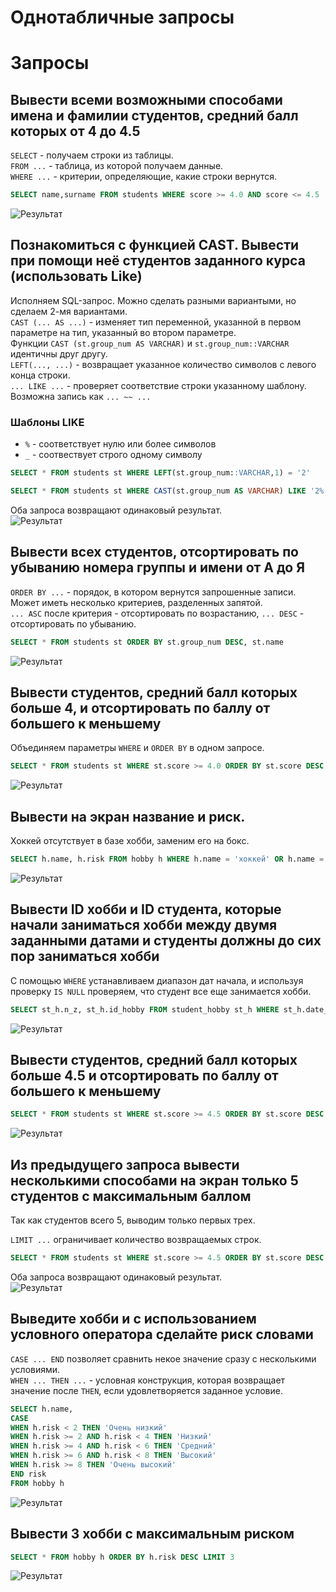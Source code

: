 # Однотабличные запросы

# Запросы
## Вывести всеми возможными способами имена и фамилии студентов, средний балл которых от 4 до 4.5
   
`SELECT` - получаем строки из таблицы.  
`FROM ...` - таблица, из которой получаем данные.  
`WHERE ...` - критерии, определяющие, какие строки вернутся.
```SQL
SELECT name,surname FROM students WHERE score >= 4.0 AND score <= 4.5
```
![Результат](cr_ball.png)  

## Познакомиться с функцией CAST. Вывести при помощи неё студентов заданного курса (использовать Like)
Исполняем SQL-запрос. Можно сделать разными вариантыми, но сделаем 2-мя вариантами.  
`CAST (... AS ...)` - изменяет тип переменной, указанной в первом параметре на тип, указанный во втором параметре.    
Функции `CAST (st.group_num AS VARCHAR)` и `st.group_num::VARCHAR` идентичны друг другу.  
`LEFT(..., ...)` - возвращает указанное количество символов с левого конца строки.  
`... LIKE ...` - проверяет соответствие строки указанному шаблону. Возможна запись как `... ~~ ...`   
### Шаблоны LIKE
 - `%` - соответствует нулю или более символов
 - `_` - соотвествует строго одному символу
```SQL
SELECT * FROM students st WHERE LEFT(st.group_num::VARCHAR,1) = '2'
```

```SQL
SELECT * FROM students st WHERE CAST(st.group_num AS VARCHAR) LIKE '2%'
```
Оба запроса возвращают одинаковый результат.  
![Результат](cast.png)  

## Вывести всех студентов, отсортировать по убыванию номера группы и имени от А до Я
   
`ORDER BY ...` - порядок, в котором вернутся запрошенные записи.  
Может иметь несколько критериев, разделенных запятой.  
`... ASC` после критерия - отсортировать по возрастанию, `... DESC` - отсортировать по убыванию.  
```SQL
SELECT * FROM students st ORDER BY st.group_num DESC, st.name
```
![Результат](qw.png)    

## Вывести студентов, средний балл которых больше 4, и отсортировать по баллу от большего к меньшему
   
Объединяем параметры `WHERE` и `ORDER BY` в одном запросе.  
```SQL
SELECT * FROM students st WHERE st.score >= 4.0 ORDER BY st.score DESC
```
![Результат](wo.png)   

## Вывести на экран название и риск.
Хоккей отсутствует в базе хобби, заменим его на бокс.  
   
```SQL
SELECT h.name, h.risk FROM hobby h WHERE h.name = 'хоккей' OR h.name = 'шахматы'
```
![Результат](hx.png)   

## Вывести ID хобби и ID студента, которые начали заниматься хобби между двумя заданными датами и студенты должны до сих пор заниматься хобби
   
С помощью `WHERE` устанавливаем диапазон дат начала, и используя проверку `IS NULL` проверяем, что студент все еще занимается хобби.  
```SQL
SELECT st_h.n_z, st_h.id_hobby FROM student_hobby st_h WHERE st_h.date_start > '2020-07-15' AND st_h.date_start < '2022-01-12' AND st_h.date_end IS NULL
```
![Результат](n_z.png)   

## Вывести студентов, средний балл которых больше 4.5 и отсортировать по баллу от большего к меньшему
   
```SQL
SELECT * FROM students st WHERE st.score >= 4.5 ORDER BY st.score DESC
```
![Результат](4_5.png)    

## Из предыдущего запроса вывести несколькими способами на экран только 5 студентов с максимальным баллом
Так как студентов всего 5, выводим только первых трех.  
   
`LIMIT ...` ограничивает количество возвращаемых строк.  
```SQL
SELECT * FROM students st WHERE st.score >= 4.5 ORDER BY st.score DESC LIMIT 3
```
Оба запроса возвращают одинаковый результат.  
![Результат](4_5.png)    

## Выведите хобби и с использованием условного оператора сделайте риск словами
   
`CASE ... END` позволяет сравнить некое значение сразу с несколькими условиями.  
`WHEN ... THEN ...` - условная конструкция, которая возвращает значение после `THEN`, если удовлетворяется заданное условие.  
```SQL
SELECT h.name,
CASE 
WHEN h.risk < 2 THEN 'Очень низкий'
WHEN h.risk >= 2 AND h.risk < 4 THEN 'Низкий'
WHEN h.risk >= 4 AND h.risk < 6 THEN 'Средний'
WHEN h.risk >= 6 AND h.risk < 8 THEN 'Высокий'
WHEN h.risk >= 8 THEN 'Очень высокий'
END risk
FROM hobby h 
```
![Результат](risk.png)    

## Вывести 3 хобби с максимальным риском
   
```SQL
SELECT * FROM hobby h ORDER BY h.risk DESC LIMIT 3
```
![Результат](3.png)   